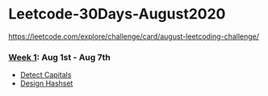 # Leetcode-30Days-August2020
https://leetcode.com/explore/challenge/card/august-leetcoding-challenge/

### [Week 1](https://github.com/abhinavroy23/Leetcode-30Days-August2020/tree/master/Week%201): Aug 1st - Aug 7th
- [Detect Capitals][11]
- [Design Hashset][12]

[11]: <https://github.com/abhinavroy23/Leetcode-30Days-August2020/blob/master/Week%201/Detect%20Capital.swift>
[12]: <https://github.com/abhinavroy23/Leetcode-30Days-August2020/blob/master/Week%201/Design%20Hashset.swift>
